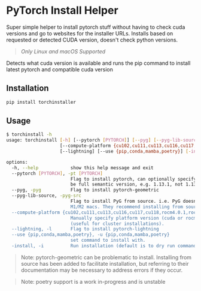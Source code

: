 # PyTorch Install Helper

Super simple helper to install pytorch stuff without having to check cuda versions and go to websites for the installer URLs.
Installs based on requested or detected CUDA version, doesn't check python versions.

> _Only Linux and macOS Supported_

Detects what cuda version is available and runs the pip command to install latest pytorch and compatible cuda version

## Installation

```bash
pip install torchinstaller
```

## Usage

```bash
$ torchinstall -h
usage: torchinstall [-h] [--pytorch [PYTORCH]] [--pyg] [--pyg-lib-source]
                    [--compute-platform {cu102,cu111,cu113,cu116,cu117,cu118,rocm4.0.1,rocm4.1,rocm4.2,rocm4.5.2,rocm5.1.1,rocm5.2,rocm5.4.2}]
                    [--lightning] [--use {pip,conda,mamba,poetry}] [-install]

options:
  -h, --help            show this help message and exit
  --pytorch [PYTORCH], -pt [PYTORCH]
                        Flag to install pytorch, can optionally specify a desired version. Must
                        be full semantic version, e.g. 1.13.1, not 1.13, defaults to `latest`
  --pyg, -pyg           Flag to install pytorch-geometric
  --pyg-lib-source, -pyg-src
                        Flag to install PyG from source. i.e. PyG doesn't support wheels for
                        M1/M2 macs. They recommend installing from source
  --compute-platform {cu102,cu111,cu113,cu116,cu117,cu118,rocm4.0.1,rocm4.1,rocm4.2,rocm4.5.2,rocm5.1.1,rocm5.2,rocm5.4.2}, -c {cu102,cu111,cu113,cu116,cu117,cu118,rocm4.0.1,rocm4.1,rocm4.2,rocm4.5.2,rocm5.1.1,rocm5.2,rocm5.4.2}
                        Manually specify platform version (cuda or rocm) instead ofauto-detect
                        (useful for cluster installations).
  --lightning, -l       Flag to install pytorch-lightning
  --use {pip,conda,mamba,poetry}, -u {pip,conda,mamba,poetry}
                        set command to install with.
  -install, -i          Run installation (default is to dry run commands)
```

> Note: pytorch-geometric can be problematic to install. Installing from source has been added to facilitate installation, but referring to their documentation may be necessary to address errors if they occur.

> Note: poetry support is a work in-progress and is unstable
